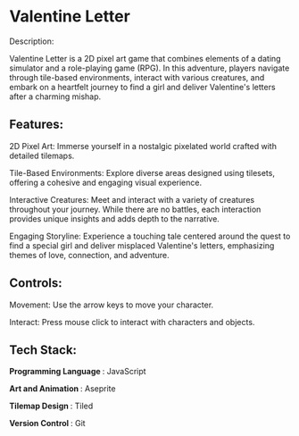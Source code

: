 # Valentine Letter
Description:

Valentine Letter is a 2D pixel art game that combines elements of a dating simulator and a role-playing game (RPG). In this adventure, players navigate through tile-based environments, interact with various creatures, and embark on a heartfelt journey to find a girl and deliver Valentine's letters after a charming mishap.

## Features:

2D Pixel Art: Immerse yourself in a nostalgic pixelated world crafted with detailed tilemaps.

Tile-Based Environments: Explore diverse areas designed using tilesets, offering a cohesive and engaging visual experience.

Interactive Creatures: Meet and interact with a variety of creatures throughout your journey. While there are no battles, each interaction provides unique insights and adds depth to the narrative.

Engaging Storyline: Experience a touching tale centered around the quest to find a special girl and deliver misplaced Valentine's letters, emphasizing themes of love, connection, and adventure.

## Controls:

Movement: Use the arrow keys to move your character.

Interact: Press mouse click to interact with characters and objects.

## Tech Stack:

<b> Programming Language </b>: JavaScript

<b> Art and Animation </b> : Aseprite

<b> Tilemap Design </b>: Tiled

<b> Version Control </b>: Git
